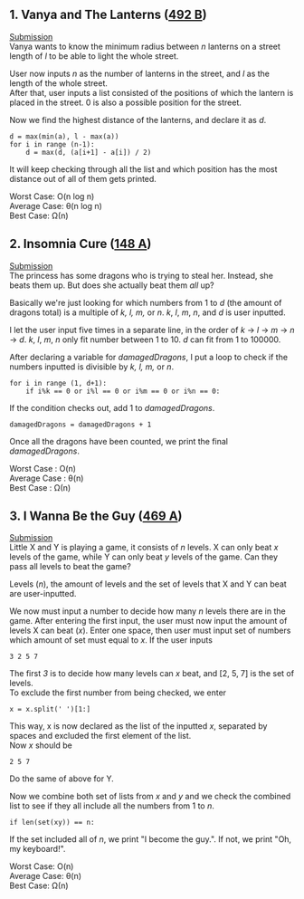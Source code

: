 ## 1. Vanya and The Lanterns ([492 B](http://codeforces.com/contest/492/problem/B))
[Submission](http://codeforces.com/contest/492/submission/43076955)  
Vanya wants to know the minimum radius between *n* lanterns on a street length of *l* to be able to light the whole street.

User now inputs *n* as the number of lanterns in the street, and *l* as the length of the whole street.  
After that, user inputs a list consisted of the positions of which the lantern is placed in the street. 0 is also a possible position for the street.

Now we find the highest distance of the lanterns, and declare it as *d*.
```
d = max(min(a), l - max(a))
for i in range (n-1):
    d = max(d, (a[i+1] - a[i]) / 2)
```
It will keep checking through all the list and which position has the most distance out of all of them gets printed.

Worst Case: O(n log n)  
Average Case: θ(n log n)  
Best Case: Ω(n)


## 2. Insomnia Cure ([148 A](http://codeforces.com/contest/148/problem/A))
[Submission](http://codeforces.com/contest/148/submission/43086811)  
The princess has some dragons who is trying to steal her. Instead, she beats them up. But does she actually beat them *all* up?

Basically we're just looking for which numbers from 1 to *d* (the amount of dragons total) is a multiple of *k, l, m,* or *n*. *k*, *l*, *m*, *n*, and *d* is user inputted.

I let the user input five times in a separate line, in the order of *k* -> *l* -> *m* -> *n* -> *d*.  *k*, *l*, *m*, *n* only fit number between 1 to 10. *d* can fit from 1 to 100000.

After declaring a variable for *damagedDragons*, I put a loop to check if the numbers inputted is divisible by *k, l, m,* or *n*.
```
for i in range (1, d+1):
    if i%k == 0 or i%l == 0 or i%m == 0 or i%n == 0:
```
If the condition checks out, add 1 to *damagedDragons*.
```
damagedDragons = damagedDragons + 1
```

Once all the dragons have been counted, we print the final *damagedDragons*.

Worst Case : O(n)  
Average Case : θ(n)  
Best Case : Ω(n)

## 3. I Wanna Be the Guy ([469 A](http://codeforces.com/contest/469/problem/A))
[Submission](http://codeforces.com/contest/469/submission/43115800)  
Little X and Y is playing a game, it consists of *n* levels. X can only beat *x* levels of the game, while Y can only beat *y* levels of the game. Can they pass all levels to beat the game? 

Levels (*n*), the amount of levels and the set of levels that X and Y can beat are user-inputted.

We now must input a number to decide how many *n* levels there are in the game. After entering the first input, the user must now input the amount of levels X can beat (*x*). Enter one space, then user must input set of numbers which amount of set must equal to *x*.
If the user inputs 
```
3 2 5 7
```
The first *3* is to decide how many levels can *x* beat, and [2, 5, 7] is the set of levels.  
To exclude the first number from being checked, we enter
```
x = x.split(' ')[1:]
```
This way, x is now declared as the list of the inputted *x*, separated by spaces and excluded the first element of the list.  
Now *x* should be
```
2 5 7
```
Do the same of above for Y.

Now we combine both set of lists from *x* and *y* and we check the combined list to see if they all include all the numbers from 1 to *n*.
```
if len(set(xy)) == n:
```
If the set included all of *n*, we print "I become the guy.". If not, we print "Oh, my keyboard!".

Worst Case: O(n)  
Average Case: θ(n)  
Best Case: Ω(n)  
